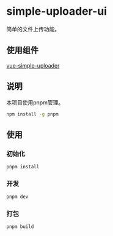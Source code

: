 # simple-uploader-ui

简单的文件上传功能。

## 使用组件

[vue-simple-uploader](https://github.com/simple-uploader/vue-uploader)

## 说明

本项目使用pnpm管理。

```sh
npm install -g pnpm
```

## 使用

### 初始化

```sh
pnpm install
```

### 开发

```sh
pnpm dev
```

### 打包

```sh
pnpm build
```
